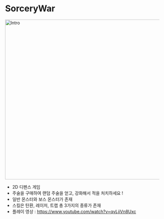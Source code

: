 # SorceryWar

<img width="930" height="521" alt="Intro" src="https://github.com/user-attachments/assets/de45dc82-e111-4153-9f3c-8c5d117ea9f2" />

- 2D 디펜스 게임
- 주술을 구매하여 랜덤 주술을 얻고, 강화해서 적을 처치하세요 !
- 일반 몬스터와 보스 몬스터가 존재
- 스킬은 탄환, 레이저, 트랩 총 3가지의 종류가 존재
- 플레이 영상 : https://www.youtube.com/watch?v=qvLjiVn8Uxc
